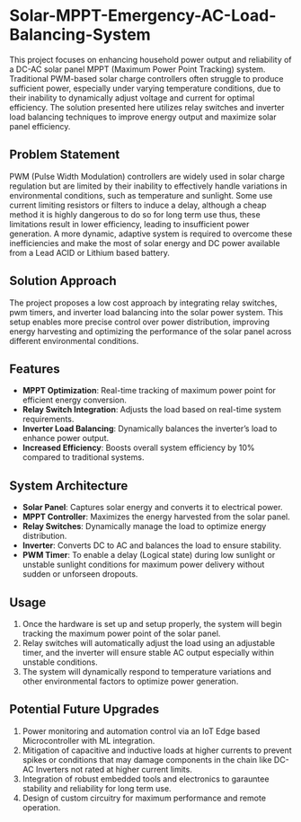 # Solar-MPPT-Emergency-AC-Load-Balancing-System
This project focuses on enhancing household power output and reliability of a DC-AC solar panel MPPT (Maximum Power Point Tracking) system. Traditional PWM-based solar charge controllers often struggle to produce sufficient power, especially under varying temperature conditions, due to their inability to dynamically adjust voltage and current for optimal efficiency. The solution presented here utilizes relay switches and inverter load balancing techniques to improve energy output and maximize solar panel efficiency.

## Problem Statement
PWM (Pulse Width Modulation) controllers are widely used in solar charge regulation but are limited by their inability to effectively handle variations in environmental conditions, such as temperature and sunlight. Some use current limiting resistors or filters to induce a delay, although a cheap method it is highly dangerous to do so for long term use thus, these limitations result in lower efficiency, leading to insufficient power generation. A more dynamic, adaptive system is required to overcome these inefficiencies and make the most of solar energy and DC power available from a Lead ACID or Lithium based battery.

## Solution Approach
The project proposes a low cost approach by integrating relay switches, pwm timers, and inverter load balancing into the solar power system. This setup enables more precise control over power distribution, improving energy harvesting and optimizing the performance of the solar panel across different environmental conditions.

## Features
- **MPPT Optimization**: Real-time tracking of maximum power point for efficient energy conversion.
- **Relay Switch Integration**: Adjusts the load based on real-time system requirements.
- **Inverter Load Balancing**: Dynamically balances the inverter’s load to enhance power output.
- **Increased Efficiency**: Boosts overall system efficiency by 10% compared to traditional systems.

## System Architecture
- **Solar Panel**: Captures solar energy and converts it to electrical power.
- **MPPT Controller**: Maximizes the energy harvested from the solar panel.
- **Relay Switches**: Dynamically manage the load to optimize energy distribution.
- **Inverter**: Converts DC to AC and balances the load to ensure stability.
- **PWM Timer**: To enable a delay (Logical state) during low sunlight or unstable sunlight conditions for maximum power delivery without sudden or unforseen dropouts.

## Usage
1. Once the hardware is set up and setup properly, the system will begin tracking the maximum power point of the solar panel.
2. Relay switches will automatically adjust the load using an adjustable timer, and the inverter will ensure stable AC output especially within unstable conditions.
3. The system will dynamically respond to temperature variations and other environmental factors to optimize power generation.

## Potential Future Upgrades
1. Power monitoring and automation control via an IoT Edge based Microcontroller with ML integration.
2. Mitigation of capacitive and inductive loads at higher currents to prevent spikes or conditions that may damage components in the chain like DC-AC Inverters not rated at higher current limits.
3. Integration of robust embedded tools and electronics to garauntee stability and reliability for long term use.
4. Design of custom circuitry for maximum performance and remote operation.
